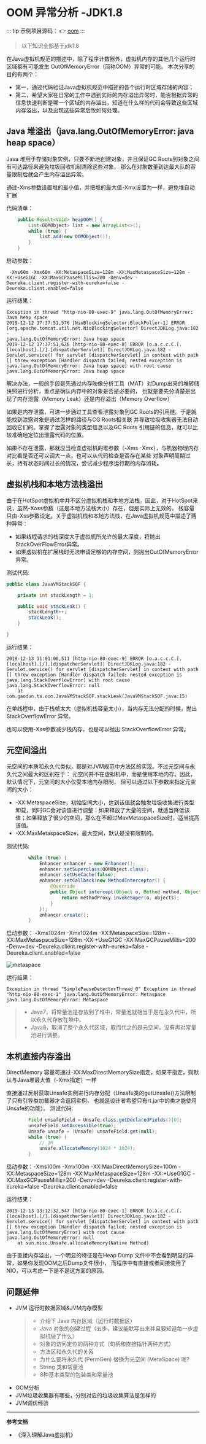 # OOM 异常分析 -JDK1.8

::: tip 示例项目源码：
👉 [oom](https://gitee.com/zhangquansheng/oom)
:::

> 以下知识全部基于jdk1.8

   在Java虚拟机规范的描述中，除了程序计数器外，虚拟机内存的其他几个运行时区域都有可能发生 OutOfMemoryError（简称OOM）异常的可能。
本次分享的目的有两个：
* 第一，通过代码验证Java虚拟机规范中描述的各个运行时区域存储的内容；
* 第二，希望大家在日常的工作中遇到实际的内存溢出异常时，能否根据异常的信息快速判断是哪一个区域的内存溢出，知道在什么样的代码会导致这些区域内存溢出，以及出现这些异常后改如何处理。

## Java 堆溢出（java.lang.OutOfMemoryError: java heap space）

Java 堆用于存储对象实例，只要不断地创建对象，并且保证GC Roots到对象之间有可达路径来避免垃圾回收机制清除这些对象， 那么在对象数量到达最大队的容量限制后就会产生内存溢出异常。

通过-Xms参数设置堆的最小值，并把堆的最大值-Xmx设置为一样，避免堆自动扩展

代码清单：

```java
    public Result<Void> heapOOM() {
        List<OOMObject> list = new ArrayList<>();
        while (true) {
            list.add(new OOMObject());
        }
    }

```

启动参数：
```shell script
 -Xms60m -Xmx60m -XX:MetaspaceSize=128m -XX:MaxMetaspaceSize=128m -XX:+UseG1GC -XX:MaxGCPauseMillis=200 -Denv=dev -Deureka.client.register-with-eureka=false -Deureka.client.enabled=false
```

运行结果：

```
Exception in thread "http-nio-80-exec-9" java.lang.OutOfMemoryError: Java heap space
2019-12-12 17:37:51,576 [NioBlockingSelector.BlockPoller-1] ERROR [org.apache.tomcat.util.net.NioBlockingSelector] DirectJDKLog.java:182 - 
java.lang.OutOfMemoryError: Java heap space
2019-12-12 17:37:51,626 [http-nio-80-exec-8] ERROR [o.a.c.c.C.[.[localhost].[/].[dispatcherServlet]] DirectJDKLog.java:182 - Servlet.service() for servlet [dispatcherServlet] in context with path [] threw exception [Handler dispatch failed; nested exception is java.lang.OutOfMemoryError: Java heap space] with root cause
java.lang.OutOfMemoryError: Java heap space
```

解决办法，一般的手段是先通过内存映像分析工具（MAT）对Dump出来的堆转储快照进行分析，重点是确认内存中的对象是否是必要的， 也就是要先分清楚是出现了内存泄露（Memory Leak）还是内存溢出（Memory Overflow）

如果是内存泄露，可进一步通过工具查看泄露对象到GC Roots的引用链。于是就能找到泄露对象是通过怎样的路径与CG Roots相关联 并导致垃圾收集器无法自动回收它们的。掌握了泄露对象的类型信息以及GC Roots 引用链的信息，就可以比较准确地定位出泄露代码的位置。

如果不存在泄露，那就应当检查虚拟机的堆参数（-Xms -Xmx），与机器物理内存对比看是否还可以调大一点，也可以从代码检查是否存在某些 对象声明周期过长，持有状态时间过长的情况，尝试减少程序运行期的内存消耗。

## 虚拟机栈和本地方法栈溢出

由于在HotSpot虚拟机中并不区分虚拟机栈和本地方法栈，因此，对于HotSpot来说，虽然-Xoss参数（这是本地方法栈大小）存在，但是实际上无效的， 栈容量只由-Xss参数设定。关于虚拟机栈和本地方法栈，在Java虚拟机规范中描述了两种异常：

* 如果线程请求的栈深度大于虚拟机所允许的最大深度，将抛出StackOverFlowError异常。
* 如果虚拟机在扩展栈时无法申请足够的内存空间，则抛出OutOfMemoryError异常。

测试代码:
```java
public class JavaVMStackSOF {

    private int stackLength = 1;

    public void stackLeak() {
        stackLength++;
        stackLeak();
    }

}
```

运行结果：
```
2019-12-13 11:01:00,511 [http-nio-80-exec-9] ERROR [o.a.c.c.C.[.[localhost].[/].[dispatcherServlet]] DirectJDKLog.java:182 - Servlet.service() for servlet [dispatcherServlet] in context with path [] threw exception [Handler dispatch failed; nested exception is java.lang.StackOverflowError] with root cause
java.lang.StackOverflowError: null
	at com.gaodun.ts.oom.JavaVMStackSOF.stackLeak(JavaVMStackSOF.java:15)
```

在单线程中，由于栈帧太大（虚拟机栈容量太小），当内存无法分配的时候，抛出 StackOverflowError 异常。

也可以使用-Xss参数减少栈内存，也是可以抛出 StackOverflowError 异常。


## 元空间溢出

元空间的本质和永久代类似，都是对JVM规范中方法区的实现。不过元空间与永久代之间最大的区别在于： 元空间并不在虚拟机中，而是使用本地内存。因此，默认情况下，元空间的大小仅受本地内存限制， 但可以通过以下参数来指定元空间的大小：

* -XX:MetaspaceSize，初始空间大小，达到该值就会触发垃圾收集进行类型卸载，同时GC会对该值进行调整：如果释放了大量的空间，就适当降低该值；如果释放了很少的空间，那么在不超过MaxMetaspaceSize时，适当提高该值。
* -XX:MaxMetaspaceSize，最大空间，默认是没有限制的。

测试代码:
```java
        while (true) {
            Enhancer enhancer = new Enhancer();
            enhancer.setSuperclass(OOMObject.class);
            enhancer.setUseCache(false);
            enhancer.setCallback(new MethodInterceptor() {
                @Override
                public Object intercept(Object o, Method method, Object[] objects, MethodProxy methodProxy) throws Throwable {
                    return methodProxy.invokeSuper(o, objects);
                }
            });
            enhancer.create();
        }
```
启动参数： -Xms1024m -Xmx1024m -XX:MetaspaceSize=128m -XX:MaxMetaspaceSize=128m -XX:+UseG1GC -XX:MaxGCPauseMillis=200 -Denv=dev -Deureka.client.register-with-eureka=false -Deureka.client.enabled=false

![metaspace](/img/oom/metaspace.png)

运行结果：
```
Exception in thread "SimplePauseDetectorThread_0" Exception in thread "http-nio-80-exec-1" java.lang.OutOfMemoryError: Metaspace
java.lang.OutOfMemoryError: Metaspace
```

> * Java7，将常量池是存放到了堆中，常量池就相当于是在永久代中，所以永久代存放在堆中。
> * Java8，取消了整个永久代区域，取而代之的是元空间。没有再对常量池进行调整。


## 本机直接内存溢出

DirectMemory 容量可通过-XX:MaxDirectMemorySize指定，如果不指定，则默认与Java堆最大值（-Xmx指定）一样

直接通过反射获取Unsafe实例进行内存分配（Unsafe类的getUnsafe()方法限制了只有引导类加载器才会返回实例，
也就是设计者希望只有rt.jar中的类才能使用Unsafe的功能）。
测试代码:
```java
        Field unsafeField = Unsafe.class.getDeclaredFields()[0];
        unsafeField.setAccessible(true);
        Unsafe unsafe = (Unsafe) unsafeField.get(null);
        while (true) {
            // 1M
            unsafe.allocateMemory(1024 * 1024);
        }
```

启动参数：-Xms100m -Xmx100m  -XX:MaxDirectMemorySize=100m -XX:MetaspaceSize=128m -XX:MaxMetaspaceSize=128m -XX:+UseG1GC -XX:MaxGCPauseMillis=200 -Denv=dev -Deureka.client.register-with-eureka=false -Deureka.client.enabled=false

运行结果：
```
2019-12-13 13:12:32,547 [http-nio-80-exec-1] ERROR [o.a.c.c.C.[.[localhost].[/].[dispatcherServlet]] DirectJDKLog.java:182 - Servlet.service() for servlet [dispatcherServlet] in context with path [] threw exception [Handler dispatch failed; nested exception is java.lang.OutOfMemoryError] with root cause
java.lang.OutOfMemoryError: null
	at sun.misc.Unsafe.allocateMemory(Native Method)
```

由于直接内存溢出，一个明显的特征是在Heap Dump 文件中不会看到明显的异常，如果你发现OOM之后Dump文件很小， 而程序中有直接或者间接使用了NIO，可以考虑一下是不是这方面的原因。

## 问题延伸

* JVM 运行时数据区域&JVM内存模型
  > * 介绍下 Java 内存区域（运行时数据区）
  > * Java 对象的创建过程（五步，建议能默写出来并且要知道每一步虚拟机做了什么）
  > * 对象的访问定位的两种方式（句柄和直接指针两种方式）
  > * 方法区和永久代的关系
  > * 为什么要将永久代 (PermGen) 替换为元空间 (MetaSpace) 呢?
  > * String 类和常量池
  > * 8种基本类型的包装类和常量池
* OOM分析
* JVM垃圾收集器有哪些，分别对应的垃圾收集算法是怎样的
* JVM调优经验


---

**参考文档**
- 《深入理解Java虚拟机》